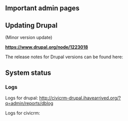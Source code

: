 
## Important admin pages



## Updating Drupal
(Minor version update)

**https://www.drupal.org/node/1223018**

The release notes for Drupal versions can be found here:


## System status


### Logs

Logs for drupal:
http://civicrm-drupal.ihavearrived.org/?q=admin/reports/dblog

Logs for civicrm:

